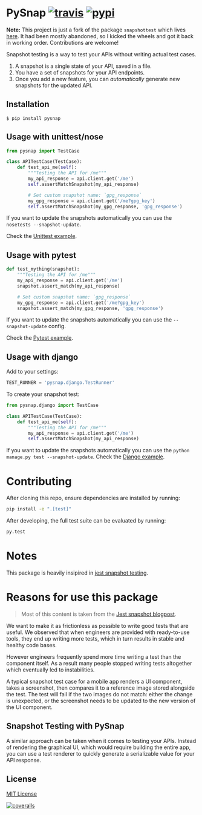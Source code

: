 # PySnap [![travis][travis-image]][travis-url] [![pypi][pypi-image]][pypi-url]

[travis-image]: https://travis-ci.com/yourbuddyconner/pysnap.svg?style=flat
[travis-url]: https://travis-ci.org/yourbuddyconner/pysnap
[pypi-image]: https://img.shields.io/pypi/v/pysnap.svg?style=flat
[pypi-url]: https://pypi.python.org/pypi/pysnap


**Note:** This project is just a fork of the package `snapshottest` which lives [here](https://github.com/syrusakbary/snapshottest). It had been mostly abandoned, so I kicked the wheels and got it back in working order. Contributions are welcome! 

Snapshot testing is a way to test your APIs without writing actual test cases.

1. A snapshot is a single state of your API, saved in a file.
2. You have a set of snapshots for your API endpoints.
3. Once you add a new feature, you can *automatically* generate new snapshots for the updated API.


## Installation

    $ pip install pysnap


## Usage with unittest/nose

```python
from pysnap import TestCase

class APITestCase(TestCase):
    def test_api_me(self):
        """Testing the API for /me"""
        my_api_response = api.client.get('/me')
        self.assertMatchSnapshot(my_api_response)

        # Set custom snapshot name: `gpg_response`
        my_gpg_response = api.client.get('/me?gpg_key')
        self.assertMatchSnapshot(my_gpg_response, 'gpg_response')
```

If you want to update the snapshots automatically you can use the `nosetests --snapshot-update`.

Check the [Unittest example](https://github.com/yourbuddyconner/pysnap/tree/master/examples/unittest).

## Usage with pytest

```python
def test_mything(snapshot):
    """Testing the API for /me"""
    my_api_response = api.client.get('/me')
    snapshot.assert_match(my_api_response)

    # Set custom snapshot name: `gpg_response`
    my_gpg_response = api.client.get('/me?gpg_key')
    snapshot.assert_match(my_gpg_response, 'gpg_response')
```

If you want to update the snapshots automatically you can use the `--snapshot-update` config.

Check the [Pytest example](https://github.com/yourbuddyconner/pysnap/tree/master/examples/pytest).

## Usage with django
Add to your settings:
```python
TEST_RUNNER = 'pysnap.django.TestRunner'
```
To create your snapshot test:
```python
from pysnap.django import TestCase

class APITestCase(TestCase):
    def test_api_me(self):
        """Testing the API for /me"""
        my_api_response = api.client.get('/me')
        self.assertMatchSnapshot(my_api_response)
```
If you want to update the snapshots automatically you can use the `python manage.py test --snapshot-update`.
Check the [Django example](https://github.com/yourbuddyconner/pysnap/tree/master/examples/django_project).

# Contributing

After cloning this repo, ensure dependencies are installed by running:

```sh
pip install -e ".[test]"
```

After developing, the full test suite can be evaluated by running:

```sh
py.test
```


# Notes

This package is heavily insipired in [jest snapshot testing](https://facebook.github.io/jest/docs/snapshot-testing.html).

# Reasons for use this package

> Most of this content is taken from the [Jest snapshot blogpost](https://facebook.github.io/jest/blog/2016/07/27/jest-14.html).

We want to make it as frictionless as possible to write good tests that are useful.
We observed that when engineers are provided with ready-to-use tools, they end up writing more tests, which in turn results in stable and healthy code bases.

However engineers frequently spend more time writing a test than the component itself. As a result many people stopped writing tests altogether which eventually led to instabilities.

A typical snapshot test case for a mobile app renders a UI component, takes a screenshot, then compares it to a reference image stored alongside the test. The test will fail if the two images do not match: either the change is unexpected, or the screenshot needs to be updated to the new version of the UI component.


## Snapshot Testing with PySnap

A similar approach can be taken when it comes to testing your APIs.
Instead of rendering the graphical UI, which would require building the entire app, you can use a test renderer to quickly generate a serializable value for your API response.


## License

[MIT License](https://github.com/yourbuddyconner/pysnap/blob/master/LICENSE)

[![coveralls][coveralls-image]][coveralls-url]

[coveralls-image]: https://coveralls.io/repos/yourbuddyconner/pysnap/badge.svg?branch=master&service=github
[coveralls-url]: https://coveralls.io/github/yourbuddyconner/pysnap?branch=master
